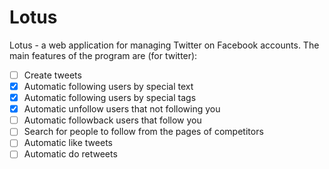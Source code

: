 # Lotus
Lotus - a web application for managing Twitter on Facebook accounts.
The main features of the program are (for twitter):
- [ ] Create tweets
- [x] Automatic following users by special text
- [x] Automatic following users by special tags
- [x] Automatic unfollow users that not following you
- [ ] Automatic followback users that follow you
- [ ] Search for people to follow from the pages of competitors
- [ ] Automatic like tweets
- [ ] Automatic do retweets
